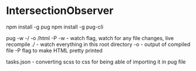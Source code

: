 # IntersectionObserver
 
npm install -g pug
npm install -g pug-cli

pug -w -/ -o /html -P 
 -w - watch flag, watch for any file changes, live recompile
 ./ - watch everything in this root directory
 -o - output of compiled file
 -P flag to make HTML pretty printed

tasks.json - converting scss to css for being able of importing it in pug file

